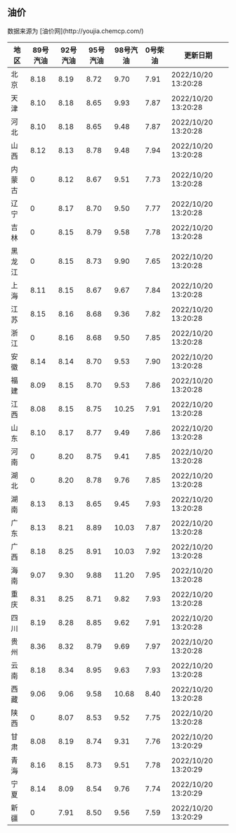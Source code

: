 
<!DOCTYPE html>
<html lang="zh-cn">
<head>
<link href="https://cdn.jsdelivr.net/gh/RookieFanzk/link/github.css" rel="stylesheet">
</head>

<body>
<h2>油价</h2>
<p>数据来源为 [油价网](http://youjia.chemcp.com/) </p>
<table>
<thead>
<tr>
<th>地区</th>
<th>89号汽油</th>
<th>92号汽油</th>
<th>95号汽油</th>
<th>98号汽油</th>
<th>0号柴油</th>
<th>更新日期</th>
</tr>
</thead>
<tbody>
<tr>
<td>北京</td>
<td>8.18</td>
<td>8.19</td>
<td>8.72</td>
<td>9.70</td>
<td>7.91</td>
<td>2022/10/20 13:20:28</td>
</tr>
<tr>
<td>天津</td>
<td>8.10</td>
<td>8.18</td>
<td>8.65</td>
<td>9.93</td>
<td>7.87</td>
<td>2022/10/20 13:20:28</td>
</tr>
<tr>
<td>河北</td>
<td>8.10</td>
<td>8.18</td>
<td>8.65</td>
<td>9.48</td>
<td>7.87</td>
<td>2022/10/20 13:20:28</td>
</tr>
<tr>
<td>山西</td>
<td>8.12</td>
<td>8.13</td>
<td>8.78</td>
<td>9.48</td>
<td>7.94</td>
<td>2022/10/20 13:20:28</td>
</tr>
<tr>
<td>内蒙古</td>
<td>0</td>
<td>8.12</td>
<td>8.67</td>
<td>9.51</td>
<td>7.73</td>
<td>2022/10/20 13:20:28</td>
</tr>
<tr>
<td>辽宁</td>
<td>0</td>
<td>8.17</td>
<td>8.70</td>
<td>9.50</td>
<td>7.77</td>
<td>2022/10/20 13:20:28</td>
</tr>
<tr>
<td>吉林</td>
<td>0</td>
<td>8.15</td>
<td>8.79</td>
<td>9.58</td>
<td>7.78</td>
<td>2022/10/20 13:20:28</td>
</tr>
<tr>
<td>黑龙江</td>
<td>0</td>
<td>8.15</td>
<td>8.73</td>
<td>9.90</td>
<td>7.65</td>
<td>2022/10/20 13:20:28</td>
</tr>
<tr>
<td>上海</td>
<td>8.11</td>
<td>8.15</td>
<td>8.67</td>
<td>9.67</td>
<td>7.84</td>
<td>2022/10/20 13:20:28</td>
</tr>
<tr>
<td>江苏</td>
<td>8.15</td>
<td>8.16</td>
<td>8.68</td>
<td>9.36</td>
<td>7.82</td>
<td>2022/10/20 13:20:28</td>
</tr>
<tr>
<td>浙江</td>
<td>0</td>
<td>8.16</td>
<td>8.68</td>
<td>9.50</td>
<td>7.85</td>
<td>2022/10/20 13:20:28</td>
</tr>
<tr>
<td>安徽</td>
<td>8.14</td>
<td>8.14</td>
<td>8.70</td>
<td>9.53</td>
<td>7.90</td>
<td>2022/10/20 13:20:28</td>
</tr>
<tr>
<td>福建</td>
<td>8.09</td>
<td>8.15</td>
<td>8.70</td>
<td>9.53</td>
<td>7.86</td>
<td>2022/10/20 13:20:28</td>
</tr>
<tr>
<td>江西</td>
<td>8.08</td>
<td>8.15</td>
<td>8.75</td>
<td>10.25</td>
<td>7.91</td>
<td>2022/10/20 13:20:28</td>
</tr>
<tr>
<td>山东</td>
<td>8.10</td>
<td>8.17</td>
<td>8.77</td>
<td>9.49</td>
<td>7.86</td>
<td>2022/10/20 13:20:28</td>
</tr>
<tr>
<td>河南</td>
<td>0</td>
<td>8.20</td>
<td>8.75</td>
<td>9.41</td>
<td>7.85</td>
<td>2022/10/20 13:20:28</td>
</tr>
<tr>
<td>湖北</td>
<td>0</td>
<td>8.20</td>
<td>8.78</td>
<td>9.76</td>
<td>7.85</td>
<td>2022/10/20 13:20:28</td>
</tr>
<tr>
<td>湖南</td>
<td>8.13</td>
<td>8.13</td>
<td>8.65</td>
<td>9.45</td>
<td>7.93</td>
<td>2022/10/20 13:20:28</td>
</tr>
<tr>
<td>广东</td>
<td>8.13</td>
<td>8.21</td>
<td>8.89</td>
<td>10.03</td>
<td>7.87</td>
<td>2022/10/20 13:20:28</td>
</tr>
<tr>
<td>广西</td>
<td>8.18</td>
<td>8.25</td>
<td>8.91</td>
<td>10.03</td>
<td>7.92</td>
<td>2022/10/20 13:20:28</td>
</tr>
<tr>
<td>海南</td>
<td>9.07</td>
<td>9.30</td>
<td>9.88</td>
<td>11.20</td>
<td>7.95</td>
<td>2022/10/20 13:20:28</td>
</tr>
<tr>
<td>重庆</td>
<td>8.31</td>
<td>8.25</td>
<td>8.71</td>
<td>9.82</td>
<td>7.93</td>
<td>2022/10/20 13:20:28</td>
</tr>
<tr>
<td>四川</td>
<td>8.19</td>
<td>8.28</td>
<td>8.85</td>
<td>9.62</td>
<td>7.91</td>
<td>2022/10/20 13:20:28</td>
</tr>
<tr>
<td>贵州</td>
<td>8.36</td>
<td>8.32</td>
<td>8.79</td>
<td>9.69</td>
<td>7.97</td>
<td>2022/10/20 13:20:28</td>
</tr>
<tr>
<td>云南</td>
<td>8.18</td>
<td>8.34</td>
<td>8.95</td>
<td>9.63</td>
<td>7.93</td>
<td>2022/10/20 13:20:28</td>
</tr>
<tr>
<td>西藏</td>
<td>9.06</td>
<td>9.06</td>
<td>9.58</td>
<td>10.68</td>
<td>8.40</td>
<td>2022/10/20 13:20:28</td>
</tr>
<tr>
<td>陕西</td>
<td>0</td>
<td>8.07</td>
<td>8.53</td>
<td>9.52</td>
<td>7.75</td>
<td>2022/10/20 13:20:28</td>
</tr>
<tr>
<td>甘肃</td>
<td>8.08</td>
<td>8.19</td>
<td>8.74</td>
<td>9.31</td>
<td>7.76</td>
<td>2022/10/20 13:20:29</td>
</tr>
<tr>
<td>青海</td>
<td>8.16</td>
<td>8.15</td>
<td>8.73</td>
<td>9.51</td>
<td>7.78</td>
<td>2022/10/20 13:20:29</td>
</tr>
<tr>
<td>宁夏</td>
<td>8.14</td>
<td>8.09</td>
<td>8.54</td>
<td>9.76</td>
<td>7.74</td>
<td>2022/10/20 13:20:29</td>
</tr>
<tr>
<td>新疆</td>
<td>0</td>
<td>7.91</td>
<td>8.50</td>
<td>9.56</td>
<td>7.59</td>
<td>2022/10/20 13:20:29</td>
</tr>
</tbody>
</table>
</body>
</html>
